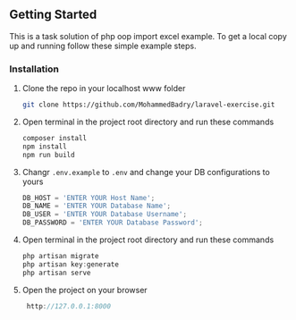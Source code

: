 
<!-- GETTING STARTED -->
## Getting Started

This is a task solution of php oop import excel example.
To get a local copy up and running follow these simple example steps.


### Installation

1. Clone the repo in your localhost www folder
   ```sh
   git clone https://github.com/MohammedBadry/laravel-exercise.git
   ```
2. Open terminal in the project root directory and run these commands
   ```js
   composer install
   npm install
   npm run build
   ```
3. Changr `.env.example` to `.env` and change your DB configurations to yours
   ```js
   DB_HOST = 'ENTER YOUR Host Name';
   DB_NAME = 'ENTER YOUR Database Name';
   DB_USER = 'ENTER YOUR Database Username';
   DB_PASSWORD = 'ENTER YOUR Database Password';
   ```
2. Open terminal in the project root directory and run these commands
   ```js
   php artisan migrate
   php artisan key:generate
   php artisan serve
   ```
4. Open the project on your browser
   ```js
    http://127.0.0.1:8000
   ```
